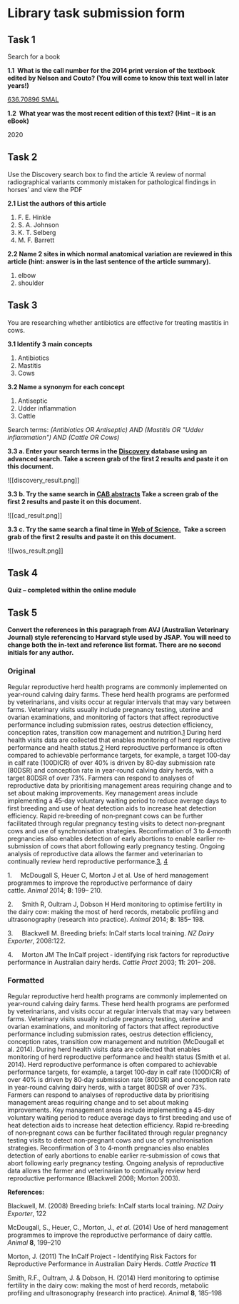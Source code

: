 
# Library task submission form

## Task 1

Search for a book

**1.1  What is the call number for the 2014 print version of the textbook edited by Nelson and Couto? (You will come to know this text well in later years!)**
  
[636.70896 SMAL](https://cat.lib.unimelb.edu.au/search~S30?/c636.70896+SMAL/c636.70896+smal/-3,-1,,B/browse)
  
**1.2  What year was the most recent edition of this text? (Hint – it is an eBook)**
  
2020

## Task 2

Use the Discovery search box to find the article ‘A review of normal radiographical variants commonly mistaken for pathological findings in horses’ and view the PDF

**2.1 List the authors of this article**

1. F. E. Hinkle
2. S. A. Johnson
3. K. T. Selberg
4. M. F. Barrett

**2.2 Name 2 sites in which normal anatomical variation are reviewed in this article (hint: answer is in the last sentence of the article summary).**

1. elbow
2. shoulder

## Task 3

You are researching whether antibiotics are effective for treating mastitis in cows.

**3.1 Identify 3 main concepts**

1. Antibiotics
2. Mastitis
3. Cows

**3.2 Name a synonym for each concept**
1. Antiseptic
2. Udder inflammation
3. Cattle

Search terms: *(Antibiotics OR Antiseptic) AND (Mastitis OR "Udder inflammation") AND (Cattle OR Cows)*

**3.3 a. Enter your search terms in the [Discovery](https://library.unimelb.edu.au/) database using an advanced search. Take a screen grab of the first 2 results and paste it on this document.**

![[discovery_result.png]]

**3.3 b. Try the same search in [CAB abstracts](https://www.cabdirect.org/cabdirect/) Take a screen grab of the first 2 results and paste it on this document.**

![[cad_result.png]]

**3.3 c. Try the same search a final time in [Web of Science.](https://apps.webofknowledge.com/WOS_GeneralSearch_input.do?product=WOS&search_mode=GeneralSearch&SID=D1uS5wACaU6CflYQ9un&preferencesSaved=)  Take a screen grab of the first 2 results and paste it on this document.**

![[wos_result.png]]

## Task 4

**Quiz – completed within the online module**

## Task 5

**Convert the references in this paragraph from AVJ (Australian Veterinary Journal) style referencing to Harvard style used by JSAP. You will need to change both the in-text and reference list format. There are no second initials for any author.**

### Original

Regular reproductive herd health programs are commonly implemented on year‐round calving dairy farms. These herd health programs are performed by veterinarians, and visits occur at regular intervals that may vary between farms. Veterinary visits usually include pregnancy testing, uterine and ovarian examinations, and monitoring of factors that affect reproductive performance including submission rates, oestrus detection efficiency, conception rates, transition cow management and nutrition.[1](https://onlinelibrary.wiley.com/doi/10.1111/avj.13042#avj13042-bib-0001) During herd health visits data are collected that enables monitoring of herd reproductive performance and health status.[2](https://onlinelibrary.wiley.com/doi/10.1111/avj.13042#avj13042-bib-0002) Herd reproductive performance is often compared to achievable performance targets, for example, a target 100‐day in calf rate (100DICR) of over 40% is driven by 80‐day submission rate (80DSR) and conception rate in year‐round calving dairy herds, with a target 80DSR of over 73%. Farmers can respond to analyses of reproductive data by prioritising management areas requiring change and to set about making improvements. Key management areas include implementing a 45‐day voluntary waiting period to reduce average days to first breeding and use of heat detection aids to increase heat detection efficiency. Rapid re‐breeding of non‐pregnant cows can be further facilitated through regular pregnancy testing visits to detect non‐pregnant cows and use of synchronisation strategies. Reconfirmation of 3 to 4‐month pregnancies also enables detection of early abortions to enable earlier re‐submission of cows that abort following early pregnancy testing. Ongoing analysis of reproductive data allows the farmer and veterinarian to continually review herd reproductive performance.[3](https://onlinelibrary.wiley.com/doi/10.1111/avj.13042#avj13042-bib-0003), [4](https://onlinelibrary.wiley.com/doi/10.1111/avj.13042#avj13042-bib-0004)

1.     McDougall S, Heuer C, Morton J et al. Use of herd management programmes to improve the reproductive performance of dairy cattle. _Animal_ 2014; **8**: 199– 210.  
  
2.     Smith R, Oultram J, Dobson H Herd monitoring to optimise fertility in the dairy cow: making the most of herd records, metabolic profiling and ultrasonography (research into practice). _Animal_ 2014; **8**: 185– 198.  

3.     Blackwell M. Breeding briefs: InCalf starts local training. _NZ Dairy Exporter_, 2008:122.

4.     Morton JM The InCalf project ‐ identifying risk factors for reproductive performance in Australian dairy herds. _Cattle Pract_ 2003; **11**: 201– 208.

### Formatted

Regular reproductive herd health programs are commonly implemented on year‐round calving dairy farms. These herd health programs are performed by veterinarians, and visits occur at regular intervals that may vary between farms. Veterinary visits usually include pregnancy testing, uterine and ovarian examinations, and monitoring of factors that affect reproductive performance including submission rates, oestrus detection efficiency, conception rates, transition cow management and nutrition (McDougall et al. 2014). During herd health visits data are collected that enables monitoring of herd reproductive performance and health status (Smith et al. 2014). Herd reproductive performance is often compared to achievable performance targets, for example, a target 100‐day in calf rate (100DICR) of over 40% is driven by 80‐day submission rate (80DSR) and conception rate in year‐round calving dairy herds, with a target 80DSR of over 73%. Farmers can respond to analyses of reproductive data by prioritising management areas requiring change and to set about making improvements. Key management areas include implementing a 45‐day voluntary waiting period to reduce average days to first breeding and use of heat detection aids to increase heat detection efficiency. Rapid re‐breeding of non‐pregnant cows can be further facilitated through regular pregnancy testing visits to detect non‐pregnant cows and use of synchronisation strategies. Reconfirmation of 3 to 4‐month pregnancies also enables detection of early abortions to enable earlier re‐submission of cows that abort following early pregnancy testing. Ongoing analysis of reproductive data allows the farmer and veterinarian to continually review herd reproductive performance (Blackwell 2008; Morton 2003).

**References:**

Blackwell, M. (2008) Breeding briefs: InCalf starts local training. *NZ Dairy Exporter*, 122

McDougall, S., Heuer, C., Morton, J., _et al._ (2014) Use of herd management programmes to improve the reproductive performance of dairy cattle. _Animal_ **8**, 199–210

Morton, J. (2011) The InCalf Project - Identifying Risk Factors for Reproductive Performance in Australian Dairy Herds. _Cattle Practice_ **11**

Smith, R.F., Oultram, J. & Dobson, H. (2014) Herd monitoring to optimise fertility in the dairy cow: making the most of herd records, metabolic profiling and ultrasonography (research into practice). _Animal_ **8**, 185–198